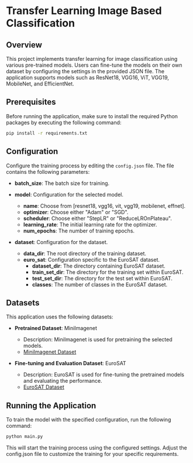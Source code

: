 # Transfer Learning Image Based Classification

## Overview

This project implements transfer learning for image classification using various pre-trained models. Users can fine-tune the models on their own dataset by configuring the settings in the provided JSON file. The application supports models such as ResNet18, VGG16, ViT, VGG19, MobileNet, and EfficientNet.

## Prerequisites

Before running the application, make sure to install the required Python packages by executing the following command:

```bash
pip install -r requirements.txt
```

## Configuration

Configure the training process by editing the `config.json` file. The file contains the following parameters:

- **batch_size**: The batch size for training.

- **model**: Configuration for the selected model.
  - **name**: Choose from [resnet18, vgg16, vit, vgg19, mobilenet, effnet].
  - **optimizer**: Choose either "Adam" or "SGD".
  - **scheduler**: Choose either "StepLR" or "ReduceLROnPlateau".
  - **learning_rate**: The initial learning rate for the optimizer.
  - **num_epochs**: The number of training epochs.

- **dataset**: Configuration for the dataset.
  - **data_dir**: The root directory of the training dataset.
  - **euro_sat**: Configuration specific to the EuroSAT dataset.
    - **dataset_dir**: The directory containing EuroSAT dataset.
    - **train_set_dir**: The directory for the training set within EuroSAT.
    - **test_set_dir**: The directory for the test set within EuroSAT.
    - **classes**: The number of classes in the EuroSAT dataset.

## Datasets

This application uses the following datasets:

- **Pretrained Dataset**: MiniImagenet
  - Description: MiniImagenet is used for pretraining the selected models.
  - [MiniImagenet Dataset](https://drive.google.com/drive/folders/17a09kkqVivZQFggCw9I_YboJ23tcexNM)

- **Fine-tuning and Evaluation Dataset**: EuroSAT
  - Description: EuroSAT is used for fine-tuning the pretrained models and evaluating the performance.
  - [EuroSAT Dataset](https://github.com/phelber/EuroSAT?tab=readme-ov-file)

## Running the Application

To train the model with the specified configuration, run the following command:

```bash
python main.py
```
This will start the training process using the configured settings. Adjust the config.json file to customize the training for your specific requirements.
